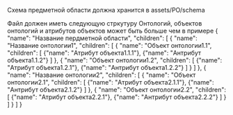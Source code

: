 Схема предметной области должна хранится в assets/PO/schema

Файл должен иметь следующую стркутуру
Онтологий, объектов онтологий и атрибутов объектов может быть больше чем в примере
{
  "name": "Название пердметной области",
  "children": [
    {
      "name": "Название онтологии1",
      "children": [
        {
          "name": "Объект онтологии1.1",
          "children": [
            {"name": "Атрибут объекта1.1.1"},
            {"name": "Антрибут объекта1.1.2"}
          ]
        },
        {
          "name": "Объект онтологии1.2",
          "children": [
            {"name": "Атрибут объекта1.2.1"},
            {"name": "Антрибут объекта1.2.2"}
          ]
        }
      ]
    },
    {
      "name": "Название онтологии2",
            "children": [
              {
                "name": "Объект онтологии2.1",
                "children": [
                  {"name": "Атрибут объекта2.1.1"},
                  {"name": "Антрибут объекта2.1.2"}
                ]
              },
              {
                "name": "Объект онтологии2.2",
                "children": [
                  {"name": "Атрибут объекта2.2.1"},
                  {"name": "Антрибут объекта2.2.2"}
                ]
              }
            ]
    }
  ]
}
